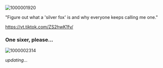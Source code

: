 
![1000001920](https://github.com/user-attachments/assets/68d53103-feb0-4313-ba57-a22e640a2f2b)

"Figure out what a 'silver fox' is and why everyone keeps calling me one."

https://vt.tiktok.com/ZS2hwK1fv/

### One sixer, please...

![1000002314](https://github.com/user-attachments/assets/f0ea4f0e-15d5-4cd5-9cec-96db82faa414)

*updating...*
<!--
**silverfoxsmaher/silverfoxsmaher** is a ✨ _special_ ✨ repository because its `README.md` (this file) appears on your GitHub profile.

Here are some ideas to get you started:

- 🔭 I’m currently working on ...
- 🌱 I’m currently learning ...
- 👯 I’m looking to collaborate on ...
- 🤔 I’m looking for help with ...
- 💬 Ask me about ...
- 📫 How to reach me: ...
- 😄 Pronouns: ...
- ⚡ Fun fact: ...
-->
